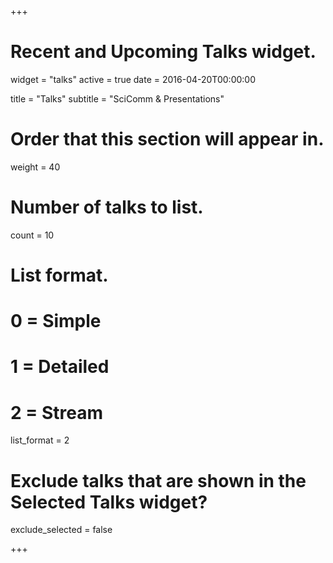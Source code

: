 +++
# Recent and Upcoming Talks widget.
widget = "talks"
active = true
date = 2016-04-20T00:00:00

title = "Talks"
subtitle = "SciComm & Presentations"

# Order that this section will appear in.
weight = 40

# Number of talks to list.
count = 10

# List format.
#   0 = Simple
#   1 = Detailed
#   2 = Stream
list_format = 2

# Exclude talks that are shown in the Selected Talks widget?
exclude_selected = false

+++

